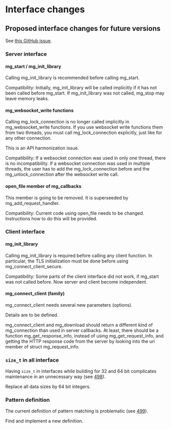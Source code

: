 # Interface changes

## Proposed interface changes for future versions

See [this GitHub issue](https://github.com/civetweb/civetweb/issues/544).


### Server interface

#### mg\_start / mg\_init\_library

Calling mg\_init\_library is recommended before calling mg\_start.

Compatibility:
Initially, mg\_init\_library will be called implicitly if it has 
not been called before mg\_start.
If mg\_init\_library was not called, mg\_stop may leave memory leaks.

#### mg\_websocket\_write functions

Calling mg\_lock\_connection is no longer called implicitly
in mg\_websocket\_write functions. 
If you use websocket write functions them from two threads,
you must call mg\_lock\_connection explicitly, just like for any
other connection.

This is an API harmonization issue.

Compatibility:
If a websocket connection was used in only one thread, there is
no incompatibility. If a websocket connection was used in multiple
threads, the user has to add the mg\_lock\_connection before and
the mg\_unlock\_connection after the websocket write call.

#### open\_file member of mg\_callbacks

This member is going to be removed.
It is superseeded by mg\_add\_request\_handler.

Compatibility:
Current code using open\_file needs to be changed.
Instructions how to do this will be provided.


### Client interface


#### mg\_init\_library

Calling mg\_init\_library is required before calling any client
function. In particular, the TLS initialization must be done
before using mg\_connect\_client\_secure.

Compatibility:
Some parts of the client interface did not work, if mg\_start
was not called before. Now server and client become independent.

#### mg\_connect\_client (family)

mg_connect_client needs several new parameters (options).

Details are to be defined.

mg_connect_client and mg_download should return a different kind of
mg_connection than used in server callbacks. At least, there should
be a function mg_get_response_info, instead of using 
mg_get_request_info, and getting the HTTP response code from the
server by looking into the uri member of struct mg_request_info.


### `size_t` in all interface

Having `size_t` in interfaces while building for 32 and 64 bit
complicates maintenance in an unnecessary way 
(see [498](https://github.com/civetweb/civetweb/issues/498)).

Replace all data sizes by 64 bit integers.


### Pattern definition

The current definition of pattern matching is problematic
(see [499](https://github.com/civetweb/civetweb/issues/499)).

Find and implement a new definition.


